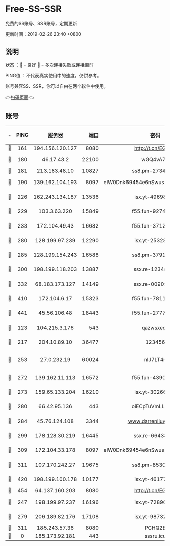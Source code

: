 # Free-SS-SSR

免费的SS账号、SSR账号，定期更新

更新时间：2019-02-26 23:40 +0800

## 说明

状态     ：🙂 - 良好 🙁 - 多次连接失败或连接超时

PING值   ：不代表真实使用中的速度，仅供参考。

账号兼容SS、SSR，你可以自由在两个软件中使用。

👉[扫码页面](https://liesauer.github.io/free-ss-ssr.github.io/)👈

## 账号

|-|PING|服务器|端口|密码|加密方式|区域|
|:----:|:----:|:-----:|-----:|:----:|:----:|:----:|
|🙂|161|194.156.120.127|8080|http://t.cn/EGJIyrl|rc4-md5|RU|
|🙂|180|46.17.43.2|22100|wGQ4vA7D|aes-256-gcm|RU|
|🙂|181|213.183.48.10|10827|ss8.pm-27345710|rc4-md5|RU|
|🙂|190|139.162.104.193|8097|eIW0Dnk69454e6nSwuspv9DmS201tQ0D|aes-256-cfb|JP|
|🙂|226|162.243.134.187|13536|isx.yt-49698511|aes-256-cfb|US|
|🙂|229|103.3.63.220|15849|f55.fun-92746572|aes-256-cfb|SG|
|🙂|233|172.104.49.43|16682|f55.fun-37126498|aes-256-cfb|SG|
|🙂|280|128.199.97.239|12290|isx.yt-25328979|aes-256-cfb|SG|
|🙂|285|128.199.154.243|16588|ss8.pm-37919199|aes-256-cfb|SG|
|🙂|300|198.199.118.203|13887|ssx.re-12348828|aes-256-cfb|US|
|🙂|332|68.183.173.127|14149|ssx.re-00905761|aes-256-cfb|US|
|🙂|410|172.104.6.17|15323|f55.fun-78116806|aes-256-cfb|US|
|🙂|441|45.56.106.48|18443|f55.fun-27772788|aes-256-cfb|US|
|🙂|123|104.215.3.176|543|qazwsxedc|aes-256-gcm|JP|
|🙂|217|204.10.89.10|36477|123456|aes-256-cfb|US|
|🙂|253|27.0.232.19|60024|nIJ7LT4n|xchacha20-ietf-poly1305|HK|
|🙂|272|139.162.11.113|16572|f55.fun-43900311|aes-256-cfb|SG|
|🙂|273|159.65.133.204|16210|isx.yt-30266739|aes-256-cfb|SG|
|🙂|280|66.42.95.136|443|oiECpTuVmLLxk4Ts|aes-256-cfb|US|
|🙂|284|45.76.124.108|3344|www.darrenliuwei.com|aes-256-cfb|AU|
|🙂|299|178.128.30.219|16445|ssx.re-66438598|aes-256-cfb|SG|
|🙂|309|172.104.33.178|8097|eIW0Dnk69454e6nSwuspv9DmS201tQ0D|aes-256-cfb|SG|
|🙂|311|107.170.242.27|19675|ss8.pm-85305168|aes-256-cfb|US|
|🙂|420|198.199.100.178|10177|isx.yt-46177591|aes-256-cfb|US|
|🙂|454|64.137.160.203|8080|http://t.cn/EGJIyrl|rc4-md5|CA|
|🙁|247|198.199.97.237|16196|isx.yt-72896102|aes-256-cfb|US|
|🙁|279|206.189.82.176|17108|isx.yt-98732085|aes-256-cfb|SG|
|🙁|311|185.243.57.36|8080|PCHQ2E|rc4-md5|US|
|🙁|0|185.173.92.181|443|sssru.icu|rc4-md5|RU|

